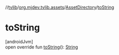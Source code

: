 //[tvlib](../../../index.md)/[org.mjdev.tvlib.assets](../index.md)/[AssetDirectory](index.md)/[toString](to-string.md)

# toString

[androidJvm]\
open override fun [toString](to-string.md)(): [String](https://kotlinlang.org/api/latest/jvm/stdlib/kotlin/-string/index.html)
